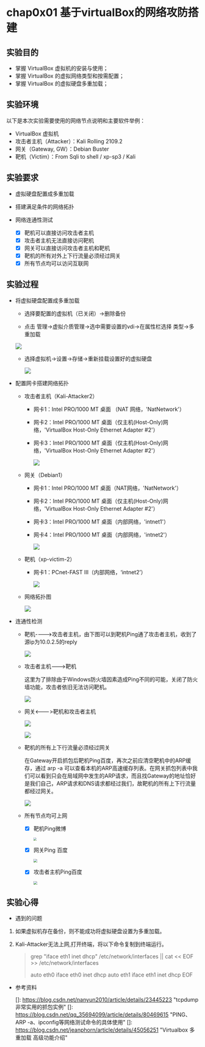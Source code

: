 # chap0x01 基于virtualBox的网络攻防搭建

## 实验目的

- 掌握 VirtualBox 虚拟机的安装与使用；
- 掌握 VirtualBox 的虚拟网络类型和按需配置；
- 掌握 VirtualBox 的虚拟硬盘多重加载；

## 实验环境

以下是本次实验需要使用的网络节点说明和主要软件举例：

- VirtualBox 虚拟机
- 攻击者主机（Attacker）：Kali Rolling 2109.2
- 网关（Gateway, GW）：Debian Buster
- 靶机（Victim）：From Sqli to shell / xp-sp3 / Kali

## 实验要求

* 虚拟硬盘配置成多重加载

* 搭建满足条件的网络拓扑
* 网络连通性测试
  - [x] 靶机可以直接访问攻击者主机
  - [x] 攻击者主机无法直接访问靶机
  - [x] 网关可以直接访问攻击者主机和靶机
  - [x] 靶机的所有对外上下行流量必须经过网关
  - [x] 所有节点均可以访问互联网

## 实验过程

* 将虚拟硬盘配置成多重加载
  * 选择要配置的虚拟机（已关闭）->删除备份
  
  * 点击 管理->虚拟介质管理->选中需要设置的vdi->在属性栏选择 类型->多重加载
  
  ![](multiattach.png)
  
  * 选择虚拟机->设置->存储->重新挂载设置好的虚拟硬盘
  
    ![](multiattach2.png)
  
* 配置网卡搭建网络拓扑
  * 攻击者主机（Kali-Attacker2）
    
    * 网卡1：Intel PRO/1000 MT 桌面 （NAT 网络，'NatNetwork'）
    
    * 网卡2：Intel PRO/1000 MT 桌面（仅主机(Host-Only)网络，'VirtualBox Host-Only Ethernet Adapter #2'）
  
    * 网卡3：Intel PRO/1000 MT 桌面（仅主机(Host-Only)网络，'VirtualBox Host-Only Ethernet Adapter #2'）
    
      ![](AttackerNet.png)
    
  * 网关（Debian1）
    
    * 网卡1：Intel PRO/1000 MT 桌面（NAT网络，'NatNetwork'）
    
    * 网卡2：Intel PRO/1000 MT 桌面（仅主机(Host-Only)网络，'VirtualBox Host-Only Ethernet Adapter #2'）
    
    * 网卡3：Intel PRO/1000 MT 桌面（内部网络，'intnet1'）
    
    * 网卡4：Intel PRO/1000 MT 桌面（内部网络，'intnet2'）
    
      ![](GatewayNet.png)
    
  * 靶机（xp-victim-2）
  
    * 网卡1：PCnet-FAST III（内部网络，‘intnet2’） 
  
      ![](VitcimNet.png)
    
  * 网络拓扑图
    
    ![](topology.jpg)
  
* 连通性检测
  
  * 靶机---->攻击者主机，由下图可以到靶机Ping通了攻击者主机，收到了源ip为10.0.2.5的reply
  
    ![](VictimpingAttacker.png)
  
  * 攻击者主机--->靶机
  
    这里为了排除由于Windows防火墙因素造成Ping不同的可能，关闭了防火墙功能，攻击者依旧无法访问靶机。
  
    ![](AttackerPingVictim.png)
  
  * 网关<--->靶机和攻击者主机
  
    ![](GatewayPingVictim.png)
  
    ![](GatewayPingAttacker.png)
  
    
  
  * 靶机的所有上下行流量必须经过网关
  
    在Gateway开启抓包后靶机Ping百度，再次之前应清空靶机中的ARP缓存，通过 arp -a 可以查看本机的ARP高速缓存列表。在网关抓包列表中我们可以看到只会在局域网中发生的ARP请求，而且找Gateway的地址恰好是我们自己，ARP请求和DNS请求都经过我们，故靶机的所有上下行流量都经过网关。
  
    ![](VitcimALL.png)
  
  * 所有节点均可上网
  
    - [x] 靶机Ping微博 
  
      <img src="XP-victimPing.png" style="zoom:50%;" />
  
    - [x] 网关Ping 百度 
  
      <img src="GatewayPing.png" style="zoom:60%;" />
  
    - [x] 攻击者主机Ping百度 
  
      <img src="AttackerPing.png" style="zoom:60%;" />

## 实验心得

* 遇到的问题

1. 如果虚拟机存在备份，则不能成功将虚拟硬盘设置为多重加载。

2. Kali-Attacker无法上网,打开终端，将以下命令复制到终端运行。

   >  grep "iface eth1 inet dhcp" /etc/network/interfaces || cat << EOF >> /etc/network/interfaces
   >
   > auto eth0
   > iface eth0 inet dhcp
   > auto eth1
   > iface eth1 inet dhcp
   > EOF

* 参考资料

  []: https://blog.csdn.net/nanyun2010/article/details/23445223	"tcpdump非常实用的抓包实例"
  []: https://blog.csdn.net/qq_35694099/article/details/80469615	"PING、ARP -a、ipconfig等网络测试命令的具体使用"
  []: https://blog.csdn.net/jeanphorn/article/details/45056251	"Virtualbox 多重加载 高级功能介绍"

  
